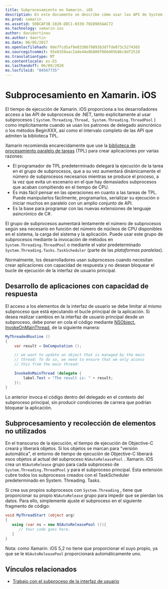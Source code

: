 ```yaml
---
title: Subprocesamiento en Xamarin. iOS
description: En este documento se describe cómo usar las API de System. Threading en una aplicación de Xamarin. iOS. Describe la biblioteca TPL, la compilación de aplicaciones con capacidad de respuesta y la recolección de elementos no utilizados.
ms.prod: xamarin
ms.assetid: 50BCAF3B-1020-DDC1-0339-7028985AAC72
ms.technology: xamarin-ios
author: davidortinau
ms.author: daortin
ms.date: 06/05/2017
ms.openlocfilehash: 0de7fcd5af9e0338679893b3d7fde073c5274365
ms.sourcegitcommit: 93e6358aac2ade44e8b800f066405b8bc8df2510
ms.translationtype: MT
ms.contentlocale: es-ES
ms.lasthandoff: 06/09/2020
ms.locfileid: "84567735"
---
```

# <a name="threading-in-xamarinios"></a>Subprocesamiento en Xamarin. iOS

El tiempo de ejecución de Xamarin. iOS proporciona a los desarrolladores acceso a las API de subprocesos de .NET, tanto explícitamente al usar subprocesos ( `System.Threading.Thread, System.Threading.ThreadPool` ) como implícitamente cuando se usan los patrones de delegado asincrónico o los métodos BeginXXX, así como el intervalo completo de las API que admiten la biblioteca TPL.

Xamarin recomienda encarecidamente que use la [biblioteca de procesamiento paralelo de tareas](https://msdn.microsoft.com/library/dd460717.aspx) (TPL) para crear aplicaciones por varias razones:

- El programador de TPL predeterminado delegará la ejecución de la tarea en el grupo de subprocesos, que a su vez aumentará dinámicamente el número de subprocesos necesarios mientras se produce el proceso, a la vez que evita un escenario en el que hay demasiados subprocesos que acaban compitiendo en el tiempo de CPU. 
- Es más fácil pensar en las operaciones en cuanto a las tareas de TPL. Puede manipularlos fácilmente, programarlos, serializar su ejecución o iniciar muchos en paralelo con un amplio conjunto de API. 
- Es la base para programar con las nuevas extensiones de lenguaje asincrónico de C#. 

El grupo de subprocesos aumentará lentamente el número de subprocesos según sea necesario en función del número de núcleos de CPU disponibles en el sistema, la carga del sistema y la aplicación. Puede usar este grupo de subprocesos mediante la invocación de métodos en `System.Threading.ThreadPool` o mediante el valor predeterminado `System.Threading.Tasks.TaskScheduler` (parte de las *plataformas paralelas*).

Normalmente, los desarrolladores usan subprocesos cuando necesitan crear aplicaciones con capacidad de respuesta y no desean bloquear el bucle de ejecución de la interfaz de usuario principal.

 <a name="Developing_Responsive_Applications"></a>

## <a name="developing-responsive-applications"></a>Desarrollo de aplicaciones con capacidad de respuesta

El acceso a los elementos de la interfaz de usuario se debe limitar al mismo subproceso que está ejecutando el bucle principal de la aplicación. Si desea realizar cambios en la interfaz de usuario principal desde un subproceso, debe poner en cola el código mediante [NSObject. InvokeOnMainThread](xref:Foundation.NSObject), de la siguiente manera:

```csharp
MyThreadedRoutine ()  
{  
    var result = DoComputation ();  

    // we want to update an object that is managed by the main
    // thread; To do so, we need to ensure that we only access
    // this from the main thread:

    InvokeOnMainThread (delegate {  
        label.Text = "The result is: " + result;  
    });
}
```

Lo anterior invoca el código dentro del delegado en el contexto del subproceso principal, sin producir condiciones de carrera que podrían bloquear la aplicación.

 <a name="Threading_and_Garbage_Collection"></a>

## <a name="threading-and-garbage-collection"></a>Subprocesamiento y recolección de elementos no utilizados

En el transcurso de la ejecución, el tiempo de ejecución de Objective-C creará y liberará objetos. Si los objetos se marcan para "versión automática", el entorno de tiempo de ejecución de Objective-C liberará esos objetos al actual del subproceso `NSAutoReleasePool` . Xamarin. iOS crea un `NSAutoRelease` grupo para cada subproceso de `System.Threading.ThreadPool` y para el subproceso principal. Esta extensión cubre todos los subprocesos creados con el TaskScheduler predeterminado en System. Threading. Tasks.

Si crea sus propios subprocesos con `System.Threading` , tiene que proporcionar su propio `NSAutoRelease` grupo para impedir que se pierdan los datos. Para ello, simplemente ajuste el subproceso en el siguiente fragmento de código:

```csharp
void MyThreadStart (object arg)
{
   using (var ns = new NSAutoReleasePool ()){
      // Your code goes here.
   }
}
```

Nota: como Xamarin. iOS 5,2 no tiene que proporcionar el suyo propio, ya que se le `NSAutoReleasePool` proporcionará automáticamente uno.

## <a name="related-links"></a>Vínculos relacionados

- [Trabajo con el subproceso de la interfaz de usuario](~/ios/user-interface/ios-ui/ui-thread.md)
